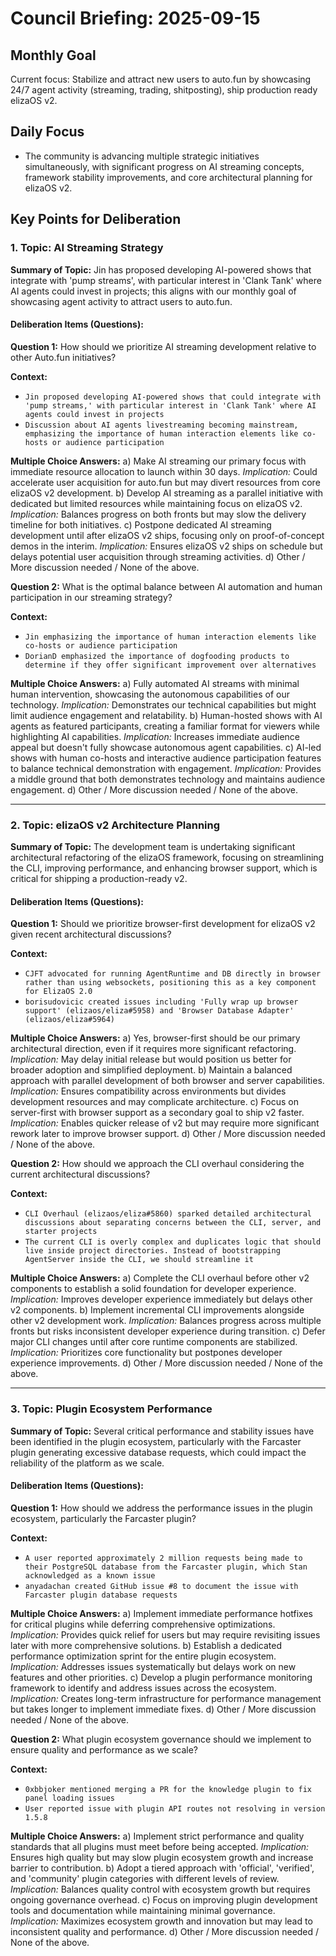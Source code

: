# Council Briefing: 2025-09-15

## Monthly Goal

Current focus: Stabilize and attract new users to auto.fun by showcasing 24/7 agent activity (streaming, trading, shitposting), ship production ready elizaOS v2.

## Daily Focus

- The community is advancing multiple strategic initiatives simultaneously, with significant progress on AI streaming concepts, framework stability improvements, and core architectural planning for elizaOS v2.

## Key Points for Deliberation

### 1. Topic: AI Streaming Strategy

**Summary of Topic:** Jin has proposed developing AI-powered shows that integrate with 'pump streams', with particular interest in 'Clank Tank' where AI agents could invest in projects; this aligns with our monthly goal of showcasing agent activity to attract users to auto.fun.

#### Deliberation Items (Questions):

**Question 1:** How should we prioritize AI streaming development relative to other Auto.fun initiatives?

  **Context:**
  - `Jin proposed developing AI-powered shows that could integrate with 'pump streams,' with particular interest in 'Clank Tank' where AI agents could invest in projects`
  - `Discussion about AI agents livestreaming becoming mainstream, emphasizing the importance of human interaction elements like co-hosts or audience participation`

  **Multiple Choice Answers:**
    a) Make AI streaming our primary focus with immediate resource allocation to launch within 30 days.
        *Implication:* Could accelerate user acquisition for auto.fun but may divert resources from core elizaOS v2 development.
    b) Develop AI streaming as a parallel initiative with dedicated but limited resources while maintaining focus on elizaOS v2.
        *Implication:* Balances progress on both fronts but may slow the delivery timeline for both initiatives.
    c) Postpone dedicated AI streaming development until after elizaOS v2 ships, focusing only on proof-of-concept demos in the interim.
        *Implication:* Ensures elizaOS v2 ships on schedule but delays potential user acquisition through streaming activities.
    d) Other / More discussion needed / None of the above.

**Question 2:** What is the optimal balance between AI automation and human participation in our streaming strategy?

  **Context:**
  - `Jin emphasizing the importance of human interaction elements like co-hosts or audience participation`
  - `DorianD emphasized the importance of dogfooding products to determine if they offer significant improvement over alternatives`

  **Multiple Choice Answers:**
    a) Fully automated AI streams with minimal human intervention, showcasing the autonomous capabilities of our technology.
        *Implication:* Demonstrates our technical capabilities but might limit audience engagement and relatability.
    b) Human-hosted shows with AI agents as featured participants, creating a familiar format for viewers while highlighting AI capabilities.
        *Implication:* Increases immediate audience appeal but doesn't fully showcase autonomous agent capabilities.
    c) AI-led shows with human co-hosts and interactive audience participation features to balance technical demonstration with engagement.
        *Implication:* Provides a middle ground that both demonstrates technology and maintains audience engagement.
    d) Other / More discussion needed / None of the above.

---


### 2. Topic: elizaOS v2 Architecture Planning

**Summary of Topic:** The development team is undertaking significant architectural refactoring of the elizaOS framework, focusing on streamlining the CLI, improving performance, and enhancing browser support, which is critical for shipping a production-ready v2.

#### Deliberation Items (Questions):

**Question 1:** Should we prioritize browser-first development for elizaOS v2 given recent architectural discussions?

  **Context:**
  - `CJFT advocated for running AgentRuntime and DB directly in browser rather than using websockets, positioning this as a key component for ElizaOS 2.0`
  - `borisudovicic created issues including 'Fully wrap up browser support' (elizaos/eliza#5958) and 'Browser Database Adapter' (elizaos/eliza#5964)`

  **Multiple Choice Answers:**
    a) Yes, browser-first should be our primary architectural direction, even if it requires more significant refactoring.
        *Implication:* May delay initial release but would position us better for broader adoption and simplified deployment.
    b) Maintain a balanced approach with parallel development of both browser and server capabilities.
        *Implication:* Ensures compatibility across environments but divides development resources and may complicate architecture.
    c) Focus on server-first with browser support as a secondary goal to ship v2 faster.
        *Implication:* Enables quicker release of v2 but may require more significant rework later to improve browser support.
    d) Other / More discussion needed / None of the above.

**Question 2:** How should we approach the CLI overhaul considering the current architectural discussions?

  **Context:**
  - `CLI Overhaul (elizaos/eliza#5860) sparked detailed architectural discussions about separating concerns between the CLI, server, and starter projects`
  - `The current CLI is overly complex and duplicates logic that should live inside project directories. Instead of bootstrapping AgentServer inside the CLI, we should streamline it`

  **Multiple Choice Answers:**
    a) Complete the CLI overhaul before other v2 components to establish a solid foundation for developer experience.
        *Implication:* Improves developer experience immediately but delays other v2 components.
    b) Implement incremental CLI improvements alongside other v2 development work.
        *Implication:* Balances progress across multiple fronts but risks inconsistent developer experience during transition.
    c) Defer major CLI changes until after core runtime components are stabilized.
        *Implication:* Prioritizes core functionality but postpones developer experience improvements.
    d) Other / More discussion needed / None of the above.

---


### 3. Topic: Plugin Ecosystem Performance

**Summary of Topic:** Several critical performance and stability issues have been identified in the plugin ecosystem, particularly with the Farcaster plugin generating excessive database requests, which could impact the reliability of the platform as we scale.

#### Deliberation Items (Questions):

**Question 1:** How should we address the performance issues in the plugin ecosystem, particularly the Farcaster plugin?

  **Context:**
  - `A user reported approximately 2 million requests being made to their PostgreSQL database from the Farcaster plugin, which Stan acknowledged as a known issue`
  - `anyadachan created GitHub issue #8 to document the issue with Farcaster plugin database requests`

  **Multiple Choice Answers:**
    a) Implement immediate performance hotfixes for critical plugins while deferring comprehensive optimizations.
        *Implication:* Provides quick relief for users but may require revisiting issues later with more comprehensive solutions.
    b) Establish a dedicated performance optimization sprint for the entire plugin ecosystem.
        *Implication:* Addresses issues systematically but delays work on new features and other priorities.
    c) Develop a plugin performance monitoring framework to identify and address issues across the ecosystem.
        *Implication:* Creates long-term infrastructure for performance management but takes longer to implement immediate fixes.
    d) Other / More discussion needed / None of the above.

**Question 2:** What plugin ecosystem governance should we implement to ensure quality and performance as we scale?

  **Context:**
  - `0xbbjoker mentioned merging a PR for the knowledge plugin to fix panel loading issues`
  - `User reported issue with plugin API routes not resolving in version 1.5.8`

  **Multiple Choice Answers:**
    a) Implement strict performance and quality standards that all plugins must meet before being accepted.
        *Implication:* Ensures high quality but may slow plugin ecosystem growth and increase barrier to contribution.
    b) Adopt a tiered approach with 'official', 'verified', and 'community' plugin categories with different levels of review.
        *Implication:* Balances quality control with ecosystem growth but requires ongoing governance overhead.
    c) Focus on improving plugin development tools and documentation while maintaining minimal governance.
        *Implication:* Maximizes ecosystem growth and innovation but may lead to inconsistent quality and performance.
    d) Other / More discussion needed / None of the above.